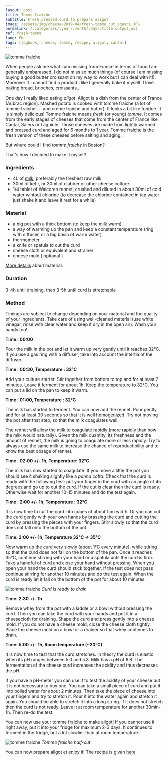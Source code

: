 ```yaml
---
layout: post
title: Tomme fraîche
subtitle: Fresh pressed curd to prepare aligot
image: /assets/img/cheese/2019-04/fresh-tomme_cut_square.JPG
permalink: /:categories/:year/:month/:day/:title:output_ext
ref: fresh-tomme
lang: EN
tags: [logbook, cheese, tomme, recipe, aligot, cantal]
---
```


![tomme fraiche]({{site.baseurl}}/assets/img/cheese/2019-04/fresh-tomme.JPG)

<!--excerpt.start-->
When people ask me what I am missing from France in terms of food I am generally embarassed. 
I do not miss so much things (of course I am missing buying a good butter croissant on my way to work but I can deal with it!). 
Moreover if I cannot find a product I like I generally bake it myself. I love baking bread, brioches, croissants...

One day I really liked eating *aligot*. 
Aligot is a dish from the center of France (Aubrac region). 
Mashed potato is cooked with tomme fraiche (a lot of tomme fraiche! ... and crème fraiche and butter). It looks a bit like fondue. 
It is simply delicious!
Tomme fraiche means *fresh* (or young) *tomme*. It comes from the early stages of cheeses that come from the center of France like Cantal, Salers or Laguiole.
Those cheeses are made from lightly warmed and pressed curd and aged for 6 months to 1 year.
Tomme fraiche is the fresh version of these cheeses before salting and aging.

But where could I find *tomme fraiche* in Boston?

That's how I decided to make it myself!
<!--excerpt.end-->

### Ingredients

- 4L of [milk]({{site.baseurl}}/2019/03/02/raw-milk.html), preferably the freshest raw milk
- 30ml of kefir, or 30ml of clabber or other cheese culture
- 1/4 tablet of Walcoren rennet, crushed and diluted in about 30ml of cold water wihtout chlorine (to decrease the chlorine contained in tap water just shake it and leave it rest for a while)

### Material

- a big pot with a thick bottom (to keep the milk warm)
- a way of warming up the pan and keep a constant temperature (ring with diffuser, or a big basin of warm water)
- thermometer
- a knife or spatula to cut the curd
- cheese cloth or equivalent and strainer
- cheese mold [ optional ]

[More details]({{site.baseurl}}/2019/03/04/starter-kit.html) about material.

### Duration

3-4h until draining, then 3-5h until curd is stretchable

### Method

Timings are subject to change depending on your material and the quality of your ingredients.
Take care of using well-cleaned material (use white vinegar, rinse with clear water and keep it dry in the open air). Wash your hands too!

**Time : 00:00**

Pour the milk in the pot and let it warm up very gently until it reaches 32°C.
If you use a gas ring with a diffuser, take into account the intertia of the diffuser. 

**Time : 00:30, Temperature : 32°C**

Add your culture starter.
Stir together from bottom to top and for at least 2 minutes.
Leave it ferment for about 1h. Keep the temperature to 32°C. You can put a lid on the pan to keep it warm.

**Time : 01:00, Temperature : 32°C**

The milk has started to ferment. You can now add the rennet. Pour gently and for at least 30 seconds so that it is well homogenized. 
Try not moving the pot after that step, so that the milk coagulates well.

The rennet will allow the milk to coagulate rapidly (more rapidly than how the milk would naturally). 
Given the milk quantity, its freshness and the amount of rennet, the milk is going to coagulate more or less rapidly. 
Try to always use the same milk to increase the chance of reproductibility and to know the best dosage of rennet. 

**Time : 02:00 +/- 1h, Temperature: 32°C**

The milk has now started to coagulate. If you move a little the pot you should see it shaking slightly like a *panna cotta*. 
Check that the curd is ready with the following test: put your finger in the curd with an angle of 45 degrees and go up to cut the curd. 
If the cut is clear then the curd is ready. Otherwise wait for another 10-15 minutes and do the test again.

**Time : 2:00 +/- 1h, Temperature : 32°C**

It is now time to cut the curd into cubes of about 1cm width.
Or you can cut the curd gently with your own hands by brassing the curd and cutting the curd by pressing the pieces with your fingers.
Stirr slowly so that the curd does not fall onto the bottom of the pot.

**Time: 2:00 +/- 1h, Temperature 32°C -> 35°C**

Now warm up the curd very slowly (about 1°C every minute), while stiring so that the curd does not fall on the bottom of the pan. 
Once it reaches 35°C, continue stirring with your hand or a spatula until the curd is firm.
Take a handful of curd and close your hand without pressing. When you open your hand the curd should stick together.
If the test does not pass continue stirring for another 10 minutes and do the test again. 
When the curd is ready let it fall on the bottom of the pot for about 10 minutes.

![tomme fraiche]({{site.baseurl}}/assets/img/cheese/2019-04/fresh-tomme_curd.JPG)
*Curd is ready to drain*

**Time: 2:30 +/- 1h**

Remove whey from the pot with a laddle or a bowl without pressing the curd.
Then you can take the curd with your hands and put it in a cheesecloth for draining.
Shape the curd and press gently into a cheese mold.
If you do not have a cheese mold, close the cheese cloth tightly.
Place the cheese mold on a bowl or a drainer so that whey continues to drain.

**Time: 5:00 +/- 1h, Room temperature (~20°C)**

It is now time to test that the curd stretches.
In theory the curd is elastic when its pH ranges between 5.0 and 5.3.
Milk has a pH of 6.8. The fermentation of the cheese curd increases the acidity and thus decreases the pH.

If you have a pH-meter you can use it to test the acidity of your cheese but it is not necessary to buy one.
You can take a small piece of curd and put it into boiled water for about 2 minutes. 
Then take the piece of cheese into your fingers and try to stretch it.
Pour it into the water again and stretch it again. You should be able to stretch it into a long string.
If it does not stretch then the curd is not ready. Leave it at room temperature for another 30min-1h.
Then re-do the test.

You can now use your tomme fraiche to make aligot!
If you cannot use it right away, put it into your fridge for maximum 2-3 days.
It continues to ferment in the fridge, but a lot slowlier than at room temperature.

![tomme fraiche]({{site.baseurl}}/assets/img/cheese/2019-04/fresh-tomme_cut.JPG)
*Tomme fraiche half-cut*

You can now prepare aligot et enjoy it!
The recipe is given [here]({{site.baseurl}}/2019/05/15/aligot-potatoes.html)